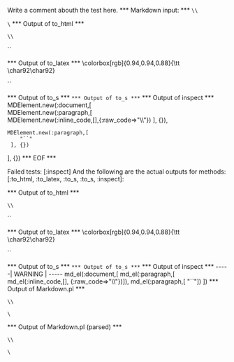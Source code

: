 Write a comment abouth the test here.
*** Markdown input: ***
`\\`

`\`
*** Output of to_html ***
<p
      ><code>\\</code
    ></p
    ><p>``</p
  >
*** Output of to_latex ***
\colorbox[rgb]{0.94,0.94,0.88}{\tt \char92\char92}

``


*** Output of to_s ***
``
*** Output of to_s ***
``
*** Output of inspect ***
MDElement.new(:document,[	
	MDElement.new(:paragraph,[	
		MDElement.new(:inline_code,[],{:raw_code=>"\\\\"})
	 ], {}),
	
	MDElement.new(:paragraph,[	
		"``"
	 ], {})
 ], {})
*** EOF ***




Failed tests:   [:inspect] 
And the following are the actual outputs for methods:
   [:to_html, :to_latex, :to_s, :to_s, :inspect]:


*** Output of to_html ***
<p
      ><code>\\</code
    ></p
    ><p>``</p
  >
*** Output of to_latex ***
\colorbox[rgb]{0.94,0.94,0.88}{\tt \char92\char92}

``


*** Output of to_s ***
``
*** Output of to_s ***
``
*** Output of inspect ***
-----| WARNING | -----
md_el(:document,[
	md_el(:paragraph,[	md_el(:inline_code,[], {:raw_code=>"\\\\"})]),
	md_el(:paragraph,[	"``"])
])
*** Output of Markdown.pl ***
<p><code>\\</code></p>

<p><code>\</code></p>

*** Output of Markdown.pl (parsed) ***
<p
      ><code>\\</code
    ></p
    ><p
      ><code>\</code
    ></p
  >